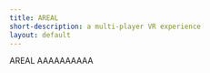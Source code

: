 ```yaml
---
title: AREAL
short-description: a multi-player VR experience
layout: default
---
```


AREAL AAAAAAAAAA